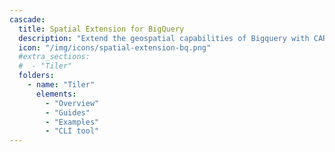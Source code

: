 ```yaml
---
cascade:
  title: Spatial Extension for BigQuery
  description: "Extend the geospatial capabilities of Bigquery with CARTO"
  icon: "/img/icons/spatial-extension-bq.png"
  #extra_sections:
  #  - "Tiler"
  folders:
    - name: "Tiler"
      elements:
        - "Overview"
        - "Guides"
        - "Examples"
        - "CLI tool"
---
```

